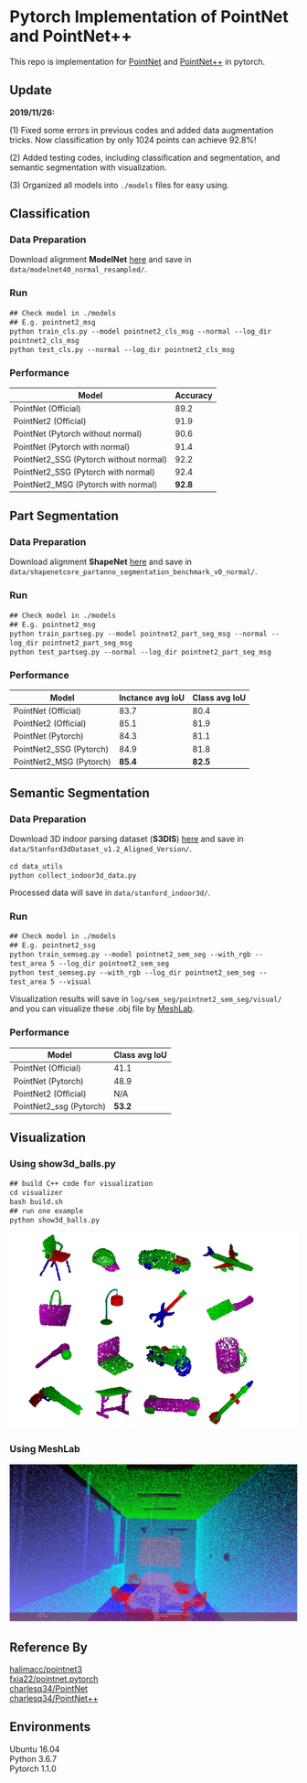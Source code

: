 # Pytorch Implementation of PointNet and PointNet++ 

This repo is implementation for [PointNet](http://openaccess.thecvf.com/content_cvpr_2017/papers/Qi_PointNet_Deep_Learning_CVPR_2017_paper.pdf) and [PointNet++](http://papers.nips.cc/paper/7095-pointnet-deep-hierarchical-feature-learning-on-point-sets-in-a-metric-space.pdf) in pytorch.

## Update
**2019/11/26:**

(1) Fixed some errors in previous codes and added data augmentation tricks. Now classification by only 1024 points can achieve 92.8\%! 

(2) Added testing codes, including classification and segmentation, and semantic segmentation with visualization. 

(3) Organized all models into `./models` files for easy using.


## Classification
### Data Preparation
Download alignment **ModelNet** [here](https://shapenet.cs.stanford.edu/media/modelnet40_normal_resampled.zip) and save in `data/modelnet40_normal_resampled/`.

### Run
```
## Check model in ./models 
## E.g. pointnet2_msg
python train_cls.py --model pointnet2_cls_msg --normal --log_dir pointnet2_cls_msg
python test_cls.py --normal --log_dir pointnet2_cls_msg
```

### Performance
| Model | Accuracy |
|--|--|
| PointNet (Official) |  89.2|
| PointNet2 (Official) | 91.9 |
| PointNet (Pytorch without normal) |  90.6|
| PointNet (Pytorch with normal) |  91.4|
| PointNet2_SSG (Pytorch without normal) |  92.2|
| PointNet2_SSG (Pytorch with normal) |  92.4|
| PointNet2_MSG (Pytorch with normal) |  **92.8**|

## Part Segmentation
### Data Preparation
Download alignment **ShapeNet** [here](https://shapenet.cs.stanford.edu/media/shapenetcore_partanno_segmentation_benchmark_v0_normal.zip)  and save in `data/shapenetcore_partanno_segmentation_benchmark_v0_normal/`.
### Run
```
## Check model in ./models 
## E.g. pointnet2_msg
python train_partseg.py --model pointnet2_part_seg_msg --normal --log_dir pointnet2_part_seg_msg
python test_partseg.py --normal --log_dir pointnet2_part_seg_msg
```
### Performance
| Model | Inctance avg IoU| Class avg IoU 
|--|--|--|
|PointNet (Official)	|83.7|80.4	
|PointNet2 (Official)|85.1	|81.9	
|PointNet (Pytorch)|	84.3	|81.1|	
|PointNet2_SSG (Pytorch)|	84.9|	81.8	
|PointNet2_MSG (Pytorch)|	**85.4**|	**82.5**	


## Semantic Segmentation
### Data Preparation
Download 3D indoor parsing dataset (**S3DIS**) [here](http://buildingparser.stanford.edu/dataset.html)  and save in `data/Stanford3dDataset_v1.2_Aligned_Version/`.
```
cd data_utils
python collect_indoor3d_data.py
```
Processed data will save in `data/stanford_indoor3d/`.
### Run
```
## Check model in ./models 
## E.g. pointnet2_ssg
python train_semseg.py --model pointnet2_sem_seg --with_rgb --test_area 5 --log_dir pointnet2_sem_seg
python test_semseg.py --with_rgb --log_dir pointnet2_sem_seg --test_area 5 --visual
```
Visualization results will save in `log/sem_seg/pointnet2_sem_seg/visual/` and you can visualize these .obj file by [MeshLab](http://www.meshlab.net/).
### Performance
|Model  | Class avg IoU | 
|--|--|
| PointNet (Official) | 41.1|
| PointNet (Pytorch) | 48.9|
| PointNet2 (Official) |N/A | 
| PointNet2_ssg (Pytorch) | **53.2**|

## Visualization
### Using show3d_balls.py
```
## build C++ code for visualization
cd visualizer
bash build.sh 
## run one example 
python show3d_balls.py
```
![](/visualizer/pic.png)
### Using MeshLab
![](/visualizer/pic2.png)


## Reference By
[halimacc/pointnet3](https://github.com/halimacc/pointnet3)<br>
[fxia22/pointnet.pytorch](https://github.com/fxia22/pointnet.pytorch)<br>
[charlesq34/PointNet](https://github.com/charlesq34/pointnet) <br>
[charlesq34/PointNet++](https://github.com/charlesq34/pointnet2)

## Environments
Ubuntu 16.04 <br>
Python 3.6.7 <br>
Pytorch 1.1.0
